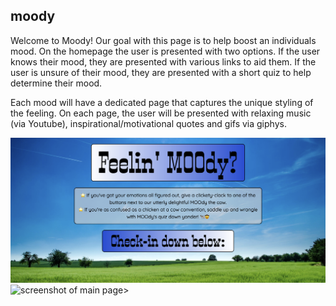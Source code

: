 ## moody
Welcome to Moody! Our goal with this page is to help boost an individuals mood. On the homepage the user is presented with two options. If the user knows their mood, they are presented with various links to aid them. If the user is unsure of their mood, they are presented with a short quiz to help determine their mood.

Each mood will have a dedicated page that captures the unique styling of the feeling. On each page, the user will be presented with relaxing music (via Youtube), inspirational/motivational quotes and gifs via giphys.


<img src="assets/images/top-main.png" alt="top of main page of site">
<img src="assets/images/moody-main.png" alt="screenshot of main page>"
